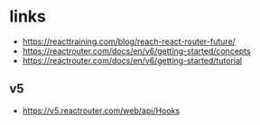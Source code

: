 # links
- https://reacttraining.com/blog/reach-react-router-future/
- https://reactrouter.com/docs/en/v6/getting-started/concepts
- https://reactrouter.com/docs/en/v6/getting-started/tutorial
## v5
- https://v5.reactrouter.com/web/api/Hooks
